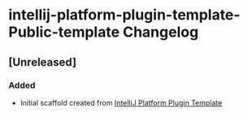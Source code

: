 <!-- Keep a Changelog guide -> https://keepachangelog.com -->

# intellij-platform-plugin-template-Public-template Changelog

## [Unreleased]
### Added
- Initial scaffold created from [IntelliJ Platform Plugin Template](https://github.com/JetBrains/intellij-platform-plugin-template)
